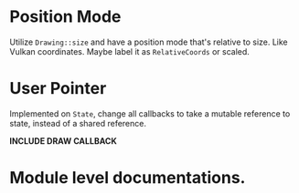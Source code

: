 # Position Mode
Utilize `Drawing::size` and have a position mode that's relative to size. Like Vulkan coordinates. Maybe label it as `RelativeCoords` or scaled.

# User Pointer
Implemented on `State`, change all callbacks to take a mutable reference to state, instead of a shared reference.

**INCLUDE DRAW CALLBACK**

# Module level documentations.
